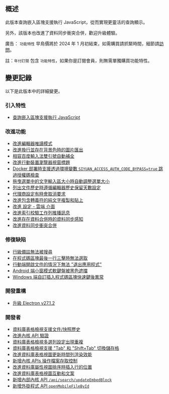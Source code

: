 ## 概述

此版本查詢嵌入區塊支援執行 JavaScript，從而實現更靈活的查詢顯示。

另外，該版本也改進了資料同步衝突合併，歡迎升級體驗。

廣告： `功能特性` 早鳥價將於 2024 年 1 月初結束，如需購買請抓緊時間，細節請[訪問](https://b3log.org/siyuan/pricing.html)。

註：`年付訂閱` 包含 `功能特性`，如果你是訂閱會員，則無需單獨購買功能特性。

## 變更記錄

以下是此版本中的詳細變更。

### 引入特性

* [查詢嵌入區塊支援執行 JavaScript](https://github.com/siyuan-note/siyuan/issues/9648)

### 改進功能

* [改進編輯器唯讀模式](https://github.com/siyuan-note/siyuan/issues/9598)
* [改進換行並存在背景色時的圖片匯出](https://github.com/siyuan-note/siyuan/issues/9685)
* [相容百度輸入法雙引號自動補全](https://github.com/siyuan-note/siyuan/issues/9686)
* [改進行動裝置瀏覽器視窗標題](https://github.com/siyuan-note/siyuan/issues/9695)
* [Docker 部署時支援透過環境變數 `SIYUAN_ACCESS_AUTH_CODE_BYPASS=true` 跳過授權碼檢查](https://github.com/siyuan-note/siyuan/issues/9709)
* [拖曳選單中的文字輸入區大小時自動調整選單大小](https://github.com/siyuan-note/siyuan/issues/9715)
* [列出文件歷史時遵循編輯器歷史保留天數設定](https://github.com/siyuan-note/siyuan/issues/9723)
* [代理商設定有時會取消要求](https://github.com/siyuan-note/siyuan/issues/9725)
* [改進包含轉義符的純文字複製和貼上](https://github.com/siyuan-note/siyuan/issues/9727)
* [改進 設定 - 雲端 介面](https://github.com/siyuan-note/siyuan/issues/9730)
* [改進索引校驗工作列推播訊息](https://github.com/siyuan-note/siyuan/issues/9739)
* [改進存在資料合併時的資料同步感知](https://github.com/siyuan-note/siyuan/issues/9740)
* [改進資料同步衝突合併](https://github.com/siyuan-note/siyuan/issues/9741)

### 修復缺陷

* [行級備註無法被搜尋](https://github.com/siyuan-note/siyuan/issues/9710)
* [在程式碼區塊最後一行三擊時無法選取](https://github.com/siyuan-note/siyuan/issues/9714)
* [行動端開啟文件的情況下無法 "退出應用程式"](https://github.com/siyuan-note/siyuan/issues/9717)
* [Android 端小窗模式軟鍵盤被黑色遮擋](https://github.com/siyuan-note/siyuan/issues/9726)
* [Windows 端自訂插入程式碼區塊快速鍵後異常](https://github.com/siyuan-note/siyuan/issues/9735)

### 開發重構

* [升級 Electron v27.1.2](https://github.com/siyuan-note/siyuan/issues/9705)

### 開發者

* [資料庫表格檢視支援文件/快照歷史](https://github.com/siyuan-note/siyuan/issues/9567)
* [改進內核 API 驗證](https://github.com/siyuan-note/siyuan/pull/9702)
* [資料庫表格檢視多選列設定出現重複](https://github.com/siyuan-note/siyuan/issues/9716)
* [資料庫表格檢視支援 "Tab" 和 "Shift+Tab" 切換儲存格](https://github.com/siyuan-note/siyuan/issues/9718)
* [改進資料庫表格視圖更新時間列渲染效能](https://github.com/siyuan-note/siyuan/issues/9719)
* [新增內核 APIs 操作檔案存取控制](https://github.com/siyuan-note/siyuan/pull/9722)
* [改進資料庫屬性視圖排序時插入行的位置](https://github.com/siyuan-note/siyuan/issues/9724)
* [改進資料庫表格視圖互動和文案](https://github.com/siyuan-note/siyuan/issues/9728)
* [新增內部內核 API `/api/search/updateEmbedBlock`](https://github.com/siyuan-note/siyuan/issues/9736)
* [新增外掛程式 API `openMobileFileById`](https://github.com/siyuan-note/siyuan/issues/9738)
